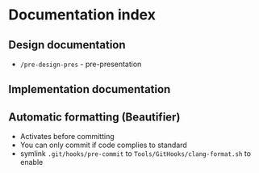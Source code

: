 # Documentation index

## Design documentation
  * ```/pre-design-pres``` - pre-presentation

## Implementation documentation


## Automatic formatting (Beautifier)
  * Activates before committing
  * You can only commit if code complies to standard
  * symlink ```.git/hooks/pre-commit``` to ```Tools/GitHooks/clang-format.sh``` to enable

